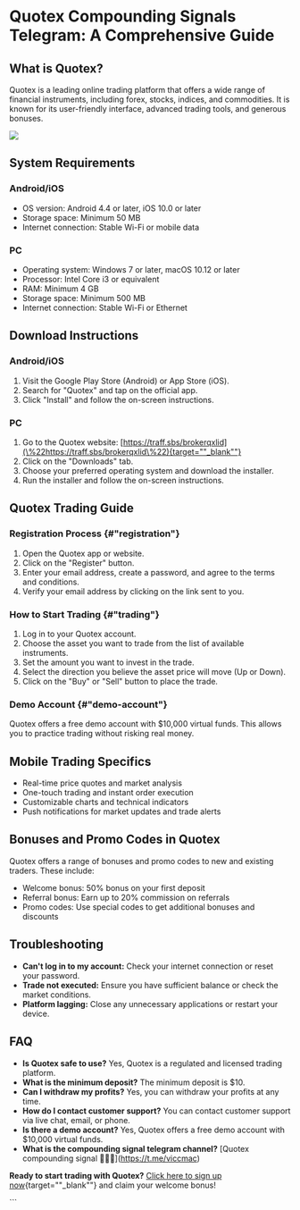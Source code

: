 # Quotex Compounding Signals Telegram: A Comprehensive Guide

## What is Quotex?

Quotex is a leading online trading platform that offers a wide range of
financial instruments, including forex, stocks, indices, and
commodities. It is known for its user-friendly interface, advanced
trading tools, and generous bonuses.

[![](https://static.quotex.io/files/8_en/300_250.jpg)](https://traff.sbs/brokerqxsignupf)

## System Requirements

### Android/iOS

-   OS version: Android 4.4 or later, iOS 10.0 or later
-   Storage space: Minimum 50 MB
-   Internet connection: Stable Wi-Fi or mobile data

### PC

-   Operating system: Windows 7 or later, macOS 10.12 or later
-   Processor: Intel Core i3 or equivalent
-   RAM: Minimum 4 GB
-   Storage space: Minimum 500 MB
-   Internet connection: Stable Wi-Fi or Ethernet

## Download Instructions

### Android/iOS

1.  Visit the Google Play Store (Android) or App Store (iOS).
2.  Search for "Quotex" and tap on the official app.
3.  Click "Install" and follow the on-screen instructions.

### PC

1.  Go to the Quotex website:
    [https://traff.sbs/brokerqxlid](\%22https://traff.sbs/brokerqxlid\%22){target=""_blank""}
2.  Click on the "Downloads" tab.
3.  Choose your preferred operating system and download the installer.
4.  Run the installer and follow the on-screen instructions.

## Quotex Trading Guide

### Registration Process {#"registration"}

1.  Open the Quotex app or website.
2.  Click on the "Register" button.
3.  Enter your email address, create a password, and agree to the terms
    and conditions.
4.  Verify your email address by clicking on the link sent to you.

### How to Start Trading {#"trading"}

1.  Log in to your Quotex account.
2.  Choose the asset you want to trade from the list of available
    instruments.
3.  Set the amount you want to invest in the trade.
4.  Select the direction you believe the asset price will move (Up or
    Down).
5.  Click on the "Buy" or "Sell" button to place the trade.

### Demo Account {#"demo-account"}

Quotex offers a free demo account with \$10,000 virtual funds. This
allows you to practice trading without risking real money.

## Mobile Trading Specifics

-   Real-time price quotes and market analysis
-   One-touch trading and instant order execution
-   Customizable charts and technical indicators
-   Push notifications for market updates and trade alerts

## Bonuses and Promo Codes in Quotex

Quotex offers a range of bonuses and promo codes to new and existing
traders. These include:

-   Welcome bonus: 50% bonus on your first deposit
-   Referral bonus: Earn up to 20% commission on referrals
-   Promo codes: Use special codes to get additional bonuses and
    discounts

## Troubleshooting

-   **Can\'t log in to my account:** Check your internet connection or
    reset your password.
-   **Trade not executed:** Ensure you have sufficient balance or check
    the market conditions.
-   **Platform lagging:** Close any unnecessary applications or restart
    your device.

## FAQ

-   **Is Quotex safe to use?** Yes, Quotex is a regulated and licensed
    trading platform.
-   **What is the minimum deposit?** The minimum deposit is \$10.
-   **Can I withdraw my profits?** Yes, you can withdraw your profits at
    any time.
-   **How do I contact customer support?** You can contact customer
    support via live chat, email, or phone.
-   **Is there a demo account?** Yes, Quotex offers a free demo account
    with \$10,000 virtual funds.
-   **What is the compounding signal telegram channel?** \[Quotex
    compounding signal 💸💸💸\](https://t.me/viccmac)

**Ready to start trading with Quotex?** [Click here to sign up
now](\%22https://traff.sbs/brokerqxlid\%22){target=""_blank""} and
claim your welcome bonus!

\`\`\`

